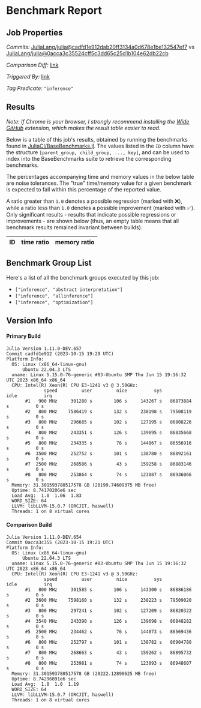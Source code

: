 # Benchmark Report

## Job Properties

*Commits:* [JuliaLang/julia@cadfd1e912dab20ff3134a0d678e1be132547ef7](https://github.com/JuliaLang/julia/commit/cadfd1e912dab20ff3134a0d678e1be132547ef7) vs [JuliaLang/julia@0acca3c35524cff5c3dd65c25d1b104e62db22cb](https://github.com/JuliaLang/julia/commit/0acca3c35524cff5c3dd65c25d1b104e62db22cb)

*Comparison Diff:* [link](https://github.com/JuliaLang/julia/compare/0acca3c35524cff5c3dd65c25d1b104e62db22cb..cadfd1e912dab20ff3134a0d678e1be132547ef7)

*Triggered By:* [link](https://github.com/JuliaLang/julia/pull/51693#issuecomment-1763482999)

*Tag Predicate:* `"inference"`

## Results

*Note: If Chrome is your browser, I strongly recommend installing the [Wide GitHub](https://chrome.google.com/webstore/detail/wide-github/kaalofacklcidaampbokdplbklpeldpj?hl=en)
extension, which makes the result table easier to read.*

Below is a table of this job's results, obtained by running the benchmarks found in
[JuliaCI/BaseBenchmarks.jl](https://github.com/JuliaCI/BaseBenchmarks.jl). The values
listed in the `ID` column have the structure `[parent_group, child_group, ..., key]`,
and can be used to index into the BaseBenchmarks suite to retrieve the corresponding
benchmarks.

The percentages accompanying time and memory values in the below table are noise tolerances. The "true"
time/memory value for a given benchmark is expected to fall within this percentage of the reported value.

A ratio greater than `1.0` denotes a possible regression (marked with :x:), while a ratio less
than `1.0` denotes a possible improvement (marked with :white_check_mark:). Only significant results - results
that indicate possible regressions or improvements - are shown below (thus, an empty table means that all
benchmark results remained invariant between builds).

| ID | time ratio | memory ratio |
|----|------------|--------------|

## Benchmark Group List

Here's a list of all the benchmark groups executed by this job:

- `["inference", "abstract interpretation"]`
- `["inference", "allinference"]`
- `["inference", "optimization"]`

## Version Info

#### Primary Build

```
Julia Version 1.11.0-DEV.657
Commit cadfd1e912 (2023-10-15 19:29 UTC)
Platform Info:
  OS: Linux (x86_64-linux-gnu)
      Ubuntu 22.04.3 LTS
  uname: Linux 5.15.0-76-generic #83-Ubuntu SMP Thu Jun 15 19:16:32 UTC 2023 x86_64 x86_64
  CPU: Intel(R) Xeon(R) CPU E3-1241 v3 @ 3.50GHz: 
              speed         user         nice          sys         idle          irq
       #1   900 MHz     301280 s        106 s     143267 s   86873884 s          0 s
       #2   800 MHz    7586419 s        132 s     238198 s   79508119 s          0 s
       #3   800 MHz     296685 s        102 s     127195 s   86808226 s          0 s
       #4   800 MHz     243351 s        126 s     139695 s   86835668 s          0 s
       #5   800 MHz     234335 s         76 s     144067 s   86556916 s          0 s
       #6  3500 MHz     252752 s        101 s     138780 s   86892161 s          0 s
       #7  2500 MHz     268586 s         43 s     159258 s   86883146 s          0 s
       #8   800 MHz     253864 s         74 s     123087 s   86936066 s          0 s
  Memory: 31.301593780517578 GB (20199.74609375 MB free)
  Uptime: 8.74170206e6 sec
  Load Avg:  1.0  1.06  1.83
  WORD_SIZE: 64
  LLVM: libLLVM-15.0.7 (ORCJIT, haswell)
  Threads: 1 on 8 virtual cores

```

#### Comparison Build

```
Julia Version 1.11.0-DEV.654
Commit 0acca3c355 (2023-10-15 19:21 UTC)
Platform Info:
  OS: Linux (x86_64-linux-gnu)
      Ubuntu 22.04.3 LTS
  uname: Linux 5.15.0-76-generic #83-Ubuntu SMP Thu Jun 15 19:16:32 UTC 2023 x86_64 x86_64
  CPU: Intel(R) Xeon(R) CPU E3-1241 v3 @ 3.50GHz: 
              speed         user         nice          sys         idle          irq
       #1   800 MHz     301585 s        106 s     143300 s   86886186 s          0 s
       #2  3600 MHz    7598160 s        132 s     238223 s   79509020 s          0 s
       #3   800 MHz     297241 s        102 s     127209 s   86820322 s          0 s
       #4  3540 MHz     243390 s        126 s     139698 s   86848282 s          0 s
       #5  2500 MHz     234462 s         76 s     144073 s   86569436 s          0 s
       #6   800 MHz     252797 s        101 s     138782 s   86904780 s          0 s
       #7   800 MHz     268663 s         43 s     159262 s   86895732 s          0 s
       #8   800 MHz     253981 s         74 s     123093 s   86948607 s          0 s
  Memory: 31.301593780517578 GB (20222.12890625 MB free)
  Uptime: 8.74296891e6 sec
  Load Avg:  1.0  1.0  1.19
  WORD_SIZE: 64
  LLVM: libLLVM-15.0.7 (ORCJIT, haswell)
  Threads: 1 on 8 virtual cores

```
